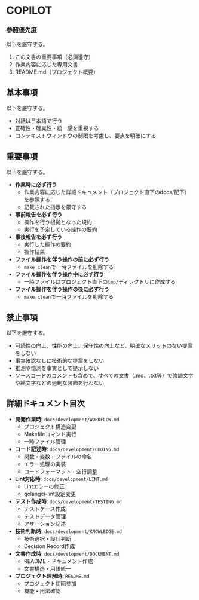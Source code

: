 # COPILOT

### 参照優先度

以下を厳守する。

1. この文書の重要事項（必須遵守）
2. 作業内容に応じた専用文書
3. README.md（プロジェクト概要）

## 基本事項

以下を厳守する。

- 対話は日本語で行う
- 正確性・確実性・統一感を重視する
- コンテキストウィンドウの制限を考慮し、要点を明確にする


## 重要事項

以下を厳守する。

- **作業時に必ず行う**
  - 作業内容に応じた詳細ドキュメント（プロジェクト直下のdocs/配下）を参照する
  - 記載された指示を厳守する
- **事前報告を必ず行う**
  - 操作を行う根拠となった規約
  - 実行を予定している操作の要約
- **事後報告を必ず行う**
  - 実行した操作の要約
  - 操作結果
- **ファイル操作を伴う操作の前に必ず行う**
  - `make clean`で一時ファイルを削除する
- **ファイル操作を伴う操作中に必ず行う**
  - 一時ファイルはプロジェクト直下の`tmp/`ディレクトリに作成する
- **ファイル操作を伴う操作の後に必ず行う**
  - `make clean`で一時ファイルを削除する

## 禁止事項

以下を厳守する。

- 可読性の向上、性能の向上、保守性の向上など、明確なメリットのない提案をしない
- 事実確認なしに技術的な提案をしない
- 推測や憶測を事実として提示しない
- ソースコードのコメントも含めて、すべての文書（.md、.txt等）で強調文字や絵文字などの過剰な装飾を行わない

## 詳細ドキュメント目次

- **開発作業時**: `docs/development/WORKFLOW.md`
  - プロジェクト構造変更
  - Makefileコマンド実行
  - 一時ファイル管理
- **コード記述時**: `docs/development/CODING.md`
  - 関数・変数・ファイルの命名
  - エラー処理の実装
  - コードフォーマット・空行調整
- **Lint対応時**: `docs/development/LINT.md`
  - Lintエラーの修正
  - golangci-lint設定変更
- **テスト作成時**: `docs/development/TESTING.md`
  - テストケース作成
  - テストデータ管理
  - アサーション記述
- **技術判断時**: `docs/development/KNOWLEDGE.md`
  - 技術選択・設計判断
  - Decision Record作成
- **文書作成時**: `docs/development/DOCUMENT.md`
  - README・ドキュメント作成
  - 文書構造・用語統一
- **プロジェクト理解時**: `README.md`
  - プロジェクト初回参加
  - 機能・用法確認
